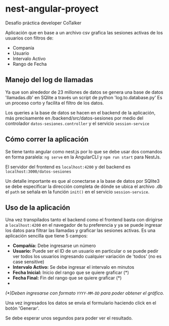 # nest-angular-proyect

Desafío práctica developer CoTalker

Aplicación que en base a un archivo csv grafica las sesiones activas de los usuarios con filtros de:
* Companía
* Usuario
* Intervalo Activo
* Rango de Fecha

## Manejo del log de llamadas
Ya que son alrededor de 23 millones de datos se genera una base de datos 'llamadas.db' en SQlite a través  un script de python 'log.to.database.py'
Es un proceso corto y facilita el filtro de los datos.

Los queries a la base de datos se hacen en el backend de la aplicación, más precisamente en /backend/src/datos-sesiones por medio del controlador ```datos-sesiones.controller```
 y el servicio ```session-service```
 
 ## Cómo correr la aplicación
 
 Se tiene tanto angular como nest.js por lo que se debe usar dos comandos en forma paralela:
 ```ng serve``` en la AngularCLI y ```npm run start``` para NestJs.
 
 El servidor del frontend es ```localhost:4200``` y del backend es ```localhost:3000/datos-sesiones```
 
 Un detalle importante es que al conectarse a la base de datos por SQlite3 se debe especificar la dirección completa de dónde se ubica el archivo .db
el ```path``` se señala en la función ```init()``` en el servicio  ```session-service```.

## Uso de la aplicación
Una vez transpilados tanto el backend como el frontend basta con dirigirse a  ```localhost:4200``` en el navegador de tu preferencia y ya se puede ingresar los datos para filtrar
las llamadas y graficar las sesiones activas. Es una aplicación sencilla que tiene 5 campos:
* **Compañía:** Debe ingresarse un número
* **Usuario:** Puede ser el ID de un usuario en particular o se puede pedir ver todos los usuarios ingresando cualquier variación de 'todos' (no es case sensitive)
* **Intervalo Activo:** Se debe ingresar el intervalo en minutos
* **Fecha Inicial:** Inicio del rango que se quiere graficar (*)
* **Fecha Final:** Fin del rango que se quiere graficar (*)
* 
_(*)Deben ingresarse con formato ```YYYY-MM-DD``` para poder obtener el gráfico._

Una vez ingresados los datos se envía el formulario haciendo click en el botón 'Generar'.

Se debe esperar unos segundos para poder ver el resultado.
